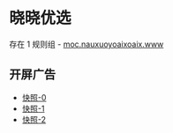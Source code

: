 # 晓晓优选

存在 1 规则组 - [moc.nauxuoyoaixoaix.www](/src/apps/moc.nauxuoyoaixoaix.www.ts)

## 开屏广告

- [快照-0](https://i.gkd.li/i/13476862)
- [快照-1](https://i.gkd.li/i/13625367)
- [快照-2](https://i.gkd.li/i/13820450)
